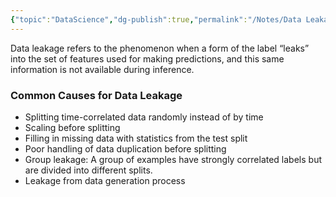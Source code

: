 ```yaml
---
{"topic":"DataScience","dg-publish":true,"permalink":"/Notes/Data Leakage/","dgPassFrontmatter":true,"noteIcon":""}
---
```


Data leakage refers to the phenomenon when a form of the label “leaks” into the set of features used for making predictions, and this same information is not available during inference.

### Common Causes for Data Leakage

- Splitting time-correlated data randomly instead of by time
- Scaling before splitting
- Filling in missing data with statistics from the test split
- Poor handling of data duplication before splitting
- Group leakage: A group of examples have strongly correlated labels but are divided into different splits.
- Leakage from data generation process